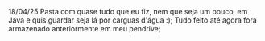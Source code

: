 18/04/25
Pasta com quase tudo que eu fiz, nem que seja um pouco, em Java e quis guardar seja lá por carguas d'água :);
Tudo feito até agora fora armazenado anteriormente em meu pendrive;
